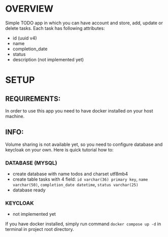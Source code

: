 # OVERVIEW

Simple TODO app in which you can have account and store, add, update or delete tasks. Each task has following attributes:

- id (uuid v4)
- name
- completion_date
- status
- description (not implemented yet)

# SETUP

## REQUIREMENTS:
In order to use this app you need to have docker installed on your host machine.

## INFO:
Volume sharing is not available yet, so you need to configure database and keycloak on your own. Here is quick tutorial how to:

### DATABASE (MYSQL)
- create database with name todos and charset utf8mb4
- create table tasks with 4 field: `id varchar(36) primary key`, `name varchar(50)`, `completion_date datetime`, `status varchar(25)`
- database ready
### KEYCLOAK
- not implemented yet

If you have docker installed, simply run command `docker compose up -d` in terminal in project root directory.
